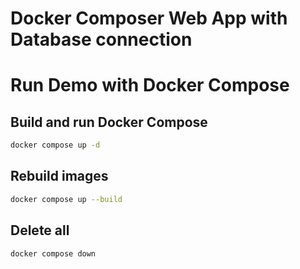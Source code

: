 # Docker Composer Web App with Database connection 

# Run Demo with Docker Compose

## Build and run Docker Compose

```bash
docker compose up -d
```

## Rebuild images

```bash
docker compose up --build
```


## Delete all

```bash
docker compose down
```

